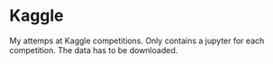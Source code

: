# Kaggle

My attemps at Kaggle competitions. Only contains a jupyter for each competition. The data has to be downloaded.
